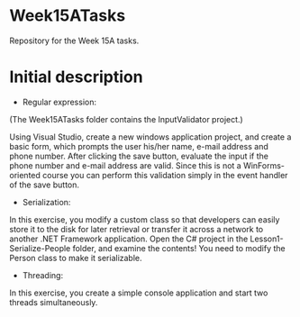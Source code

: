 # Week15ATasks
Repository for the Week 15A tasks.

# Initial description
- Regular expression:

(The Week15ATasks folder contains the InputValidator project.)

Using Visual Studio, create a new windows application project, and create a basic form,
which prompts the user his/her name, e-mail address and phone number.
After clicking the save button, evaluate the input if the phone number and e-mail address are valid. 
Since this is not a WinForms-oriented course you can perform this validation simply in the event handler of the save button.

- Serialization:

In this exercise, you modify a custom class so that developers can easily store it to the disk for later retrieval or transfer it across a network to another .NET Framework application. Open the C# project in the Lesson1-Serialize-People folder, and examine the contents! You need to modify the Person class to make it serializable.

- Threading:

In this exercise, you create a simple console application and start two threads simultaneously.
